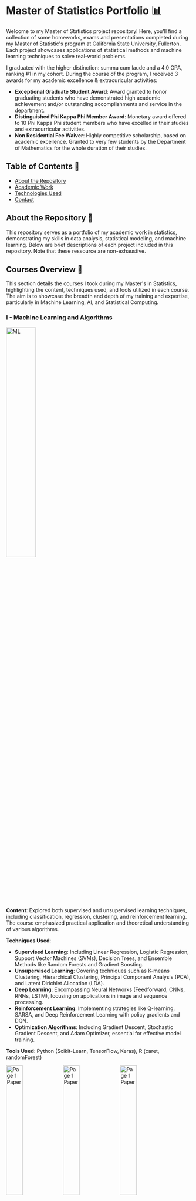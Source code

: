 # Master of Statistics Portfolio 📊

Welcome to my Master of Statistics project repository! Here, you'll find a collection of some homeworks, exams and presentations completed during my Master of Statistic's program at California State University, Fullerton. Each project showcases applications of statistical methods and machine learning techniques to solve real-world problems.

I graduated with the higher distinction: summa cum laude and a 4.0 GPA, ranking #1 in my cohort. During the course of the program, I received 3 awards for my academic excellence & extracuricular activities:
- **Exceptional Graduate Student Award**: Award granted to honor graduating students who have demonstrated high academic achievement and/or outstanding accomplishments and service in the department.
- **Distinguished Phi Kappa Phi Member Award**: Monetary award offered to 10 Phi Kappa Phi student members who have excelled in their studies and extracurricular activities.
- **Non Residential Fee Waiver**: Highly competitive scholarship, based on academic excellence. Granted to very few students by the Department of Mathematics for the whole duration of their studies.

## Table of Contents 📑

- [About the Repository](#about-the-repository-)
- [Academic Work](#academic-work-)
- [Technologies Used](#technologies-used-)
- [Contact](#contact-)

## About the Repository 📖

This repository serves as a portfolio of my academic work in statistics, demonstrating my skills in data analysis, statistical modeling, and machine learning. Below are brief descriptions of each project included in this repository. Note that these ressource are non-exhaustive.

## Courses Overview 📁

This section details the courses I took during my Master's in Statistics, highlighting the content, techniques used, and tools utilized in each course. The aim is to showcase the breadth and depth of my training and expertise, particularly in Machine Learning, AI, and Statistical Computing.

### I - Machine Learning and Algorithms

[<img src="/Images/Other/ML.png" alt="ML" width="40%">](#)

**Content**: Explored both supervised and unsupervised learning techniques, including classification, regression, clustering, and reinforcement learning. The course emphasized practical application and theoretical understanding of various algorithms.

**Techniques Used**:
- **Supervised Learning**: Including Linear Regression, Logistic Regression, Support Vector Machines (SVMs), Decision Trees, and Ensemble Methods like Random Forests and Gradient Boosting.
- **Unsupervised Learning**: Covering techniques such as K-means Clustering, Hierarchical Clustering, Principal Component Analysis (PCA), and Latent Dirichlet Allocation (LDA).
- **Deep Learning**: Encompassing Neural Networks (Feedforward, CNNs, RNNs, LSTM), focusing on applications in image and sequence processing.
- **Reinforcement Learning**: Implementing strategies like Q-learning, SARSA, and Deep Reinforcement Learning with policy gradients and DQN.
- **Optimization Algorithms**: Including Gradient Descent, Stochastic Gradient Descent, and Adam Optimizer, essential for effective model training.

**Tools Used**: Python (Scikit-Learn, TensorFlow, Keras), R (caret, randomForest)

[<img src="/Images/ML/2.png" alt="Page 1 Paper" width="30%">](#)
[<img src="/Images/ML/1.png" alt="Page 1 Paper" width="30%">](#)
[<img src="/Images/ML/3.png" alt="Page 1 Paper" width="30%">](#)

[<img src="/Images/ML/4.png" alt="Page 1 Paper" width="30%">](#)
[<img src="/Images/ML/6.png" alt="Page 1 Paper" width="30%">](#)
[<img src="/Images/ML/5.png" alt="Page 1 Paper" width="30%">](#)

[<img src="/Images/ML/7.png" alt="Page 1 Paper" width="30%">](#)
[<img src="/Images/ML/8.png" alt="Page 1 Paper" width="30%">](#)
[<img src="/Images/ML/9.png" alt="Page 1 Paper" width="30%">](#)

### II - Advanced Theory of Probability & Statistics

[<img src="/Images/Other/Proba.png" alt="Probability Theory" width="40%">](#)

**Content**: Advanced topics in probability and inferential statistics, focusing on rigorous mathematical approaches and real-world applications.

**Techniques Used**:
- **Probability Theory**: Foundations, probability distributions, and significant theorems such as the Law of Large Numbers and Central Limit Theorem.
- **Statistical Inference**: Techniques such as Point Estimation (MLE, Method of Moments), Hypothesis Testing (Z-tests, T-tests, Chi-squared tests), and Confidence Intervals.
- **Regression Analysis**: Methods including Simple Linear Regression, Multiple Regression, and Generalized Linear Models (GLMs) with various link functions.
- **Multivariate Statistics**: Analyzing multiple variables using MANOVA and Canonical Correlation Analysis.
- **Non-Parametric Methods**: Including Kernel density estimation, Mann-Whitney U test, Kruskal-Wallis test, and Spearman’s rank correlation.

**Tools Used**: R, Python

### III - Statistical Computing

[<img src="/Images/Other/StatisticalComputing.png" alt="Statistical Computing" width="40%">](#)

**Content**: Focus on computational strategies for statistical analysis including simulation, numerical methods, and optimization, essential for handling complex data.

**Techniques Used**: Monte Carlo simulations, Bootstrap methods, EM algorithms, Markov Chain Monte Carlo (MCMC), Optimization algorithms:

- **Monte Carlo Simulations**: Utilized for approximating the probability of complex events and solving quantitative problems. Techniques include:
  - Direct simulation for evaluating integrals and expectations.
  - Importance sampling to reduce variance and improve estimation efficiency.
  - Random walk Monte Carlo for exploring unknown probability distributions.

- **Bootstrap Methods**: Employed for assessing the variability of sample estimates by resampling with replacement from the original data, and for building better predictive models. Includes:
  - Non-parametric bootstrap for resampling data points.
  - Parametric bootstrap involving resampling based on parameter estimates.
  - Block bootstrap for correlated data, commonly used in time series analysis.

- **EM Algorithms** (Expectation-Maximization): A class of iterative algorithms used for finding maximum likelihood estimates in models with latent variables. Applications include:
  - Gaussian Mixture Models for clustering and density estimation.
  - Hidden Markov Models for temporal data analysis.
  - Latent Dirichlet Allocation in natural language processing.

- **Markov Chain Monte Carlo (MCMC)**: A suite of algorithms that sample from probability distributions based on constructing a Markov chain that has the desired distribution as its equilibrium distribution. Key variants include:
  - Metropolis-Hastings algorithm for generating a sequence of samples from a probability distribution from which direct sampling is difficult.
  - Gibbs sampling, particularly useful when combined distributions are known and sampling from the marginal distributions is straightforward.
  - Hamiltonian Monte Carlo, which uses concepts from physics to inform smarter proposals.

- **Optimization Algorithms**: Techniques designed to find the maximum or minimum of an objective function. Employed widely in machine learning, economics, and operations research. Key types include:
  - Gradient Descent and its variants (Stochastic Gradient Descent, Mini-batch Gradient Descent) for minimizing functions by iteratively moving in the direction of steepest descent.
  - Newton's Method and Quasi-Newton Methods (like BFGS and L-BFGS) for more efficiently finding the stationary points of functions using curvature information.
  - Conjugate Gradient Method, used for solving systems of linear equations and nonlinear optimization problems without calculating the Hessian matrix.
  - Simulated Annealing and Genetic Algorithms for problems where the search space is discrete with many local optima.

**Tools Used**: R (Rcpp, shiny), Python (NumPy, SciPy)

### IV - Artificial Intelligence

[<img src="/Images/Other/AI.png" alt="AI" width="40%">](#)

**Content**: Comprehensive study of AI principles and methodologies, including search algorithms, machine learning applications, and neural network architectures.

**Techniques Used**:
- **Classical AI**: Search and optimization techniques such as Depth-First Search (DFS), Breadth-First Search (BFS), A* algorithm, and solving constraint-satisfaction problems.
- **Logic and Knowledge-Based AI**: Utilizing Propositional logic, first-order logic, expert systems, and inference engines with backward and forward chaining.
- **Machine Learning in AI**: Applying learning techniques for classification, prediction, and decision-making in dynamic environments.
- **Natural Language Processing (NLP)**: Techniques like tokenization, parsing, sentiment analysis, Named Entity Recognition (NER), and machine translation.
- **Robotics and Perception**: Algorithms for localization, mapping, navigation, and computer vision tasks like image segmentation and object recognition.

**Tools Used**: Python (TensorFlow, PyTorch, NLTK)

### V - Bayesian Statistics

[<img src="/Images/Other/BayesianStats.png" alt="Bayesian Stats" width="40%">](#)

**Content**: In-depth exploration of Bayesian statistical methods, covering both theoretical underpinnings and applications in hierarchical modeling and Bayesian networks.

**Techniques Used**:
- **Bayesian Inference**: Fundamental concepts of Bayesian thinking, prior and posterior distributions, and how to update beliefs with new evidence using Bayes' Theorem.
- **Markov Chain Monte Carlo (MCMC)**: Techniques such as the Metropolis-Hastings algorithm and Gibbs sampling to generate samples from complex posterior distributions.
- **Hierarchical Models**: Building multilevel models that reflect the hierarchical structure of data, often used in educational and environmental studies.
- **Bayesian Regression**: Implementation of Bayesian methods in linear and logistic regression models to estimate uncertainty in predictions more accurately.
- **Model Comparison**: Techniques like Bayes Factors and Deviance Information Criterion (DIC) for comparing the fit of different models.
- **Decision Theory**: Using expected loss and utility functions to make decisions based on Bayesian posterior distributions.

**Tools Used**: R (brms, BayesX), Python (PyMC3)

### VI - Statistical Consulting

[<img src="/Images/Other/Page1_Paper.png" alt="Page1 Paper" width="30%">](#)
[<img src="/Images/Other/World_Map.png" alt="World Map" width="50%">](#)

**Content**: Developed in collaboration with Panasonic Aviation Corporation and Black Swan Data, this 5-month long project utilizes advanced Machine Learning models to predict and optimize media selection on flights in order to enahnce passenger satisfaction while minimizing content costs for the airlines.

I dedicated an entired repository for this project, you can explore it here: [https://github.com/LouisBensard/ML-Project01_In-Flight-Media-Optimization.git](https://github.com/LouisBensard/ML-Project01_In-Flight-Media-Optimization.git)

### VII - Multivariate Analysis

[<img src="/Images/Other/Multivariate.png" alt="Multivariate Analysis" width="40%">](#)

**Content**: Techniques for analyzing multiple measurements on each observation, addressing both theory and application.

**Techniques Used**:
- **Principal Component Analysis (PCA)**: Reducing the dimensionality of data by transforming to a new set of variables (principal components), which are linear combinations of the original variables with maximum variance.
- **Factor Analysis**: Identifying latent variables that explain observed correlations among measured variables, often used in psychometrics.
- **Cluster Analysis**: Grouping a set of objects in such a way that objects in the same cluster are more similar to each other than to those in other clusters. Techniques include K-means clustering, hierarchical clustering, and DBSCAN.
- **Discriminant Analysis**: Used for classification and dimensionality reduction, based on modeling differences in groups relative to variables. Includes Linear Discriminant Analysis (LDA) and Quadratic Discriminant Analysis (QDA).
- **Canonical Correlation Analysis (CCA)**: Used to identify and measure the associations between two sets of variables.

**Tools Used**: R, Python (pandas, scikit-learn)

[<img src="/Images/Housing Market Analysis_Lasso_ANOVA_Tukey/1.png" alt="Multivariate Analysis" width="30%">](#)
[<img src="/Images/Housing Market Analysis_Lasso_ANOVA_Tukey/5.png" alt="Multivariate Analysis" width="30%">](#)
[<img src="/Images/Housing Market Analysis_Lasso_ANOVA_Tukey/3.png" alt="Multivariate Analysis" width="30%">](#)

[<img src="/Images/Housing Market Analysis_Lasso_ANOVA_Tukey/4.png" alt="Multivariate Analysis" width="30%">](#)
[<img src="/Images/Housing Market Analysis_Lasso_ANOVA_Tukey/2.png" alt="Multivariate Analysis" width="30%">](#)
[<img src="/Images/Housing Market Analysis_Lasso_ANOVA_Tukey/6.png" alt="Multivariate Analysis" width="30%">](#)

[<img src="/Images/Housing Market Analysis_Lasso_ANOVA_Tukey/7.png" alt="Multivariate Analysis" width="30%">](#)

### VIII - Categorical Data Analysis

[<img src="/Images/Other/Categorical.png" alt="Categorical" width="40%">](#)

**Content**: Statistical methods for categorical data, including logistic regression, and models for count data.

**Techniques Used**:
- **Logistic Regression**: Modeling binary and multinomial outcomes to predict probabilities of different categories, with applications in risk modeling and other areas where outcomes are discrete.
- **Probit and Logit Models**: Similar to logistic regression but using the probit and logit link functions, respectively, to model the probability of a binary response based on predictor variables.
- **Poisson and Negative Binomial Regression**: Modeling count data where outputs are counts or rates, used extensively in public health and insurance statistics.
- **Contingency Tables and Chi-Square Tests**: Analyzing the relationship between categorical variables using cross-tabulations and testing independence with chi-square tests.
- **Generalized Linear Models (GLM)**: Extending linear models to allow for response variables that have error distribution models other than a normal distribution, commonly used for categorical and count data.

**Tools Used**: R, Python (statsmodels)

### IX - Experimental Design

**Content**: Study of designing experiments to address specific research questions, including the analysis of variance and covariance structures.

**Techniques Used**:
- **Analysis of Variance (ANOVA)**: Testing differences in means across multiple groups, including one-way and two-way ANOVA for understanding interaction effects between factors.
- **Factorial Designs**: Structuring experiments where multiple factors are investigated simultaneously. This includes full factorial and fractional factorial designs where some factor combinations are omitted to reduce complexity.
- **Block and Randomized Designs**: Minimizing the effects of nuisance variables by blocking and random assignment of treatments to subjects.
- **Covariance Analysis (ANCOVA)**: Extending ANOVA to include covariates that might influence the dependent variable, allowing for adjustment of the dependent variable based on these covariates.
- **Response Surface Methodology (RSM)**: Used for exploring optimum conditions in experiments involving several variables and responses. It helps in fitting a quadratic surface and determining the optimal conditions.

**Tools Used**: R

### X - Applied BioStatistics

[<img src="/Images/Other/Biostats.png" alt="Biostats" width="40%">](#)

**Content**: Application of statistical techniques to biological data, particularly in health sciences, covering survival analysis, and repeated measures.

**Techniques Used**:
- **Survival Analysis**: Modeling time-to-event data, allowing for the analysis of survival rates and factors affecting survival such as pharmaceuticals or environmental risks.
- **Cox Proportional Hazards Model**: A semiparametric model used to estimate the hazard ratio in survival analysis, considering the effect of several variables on survival.
- **Repeated Measures ANOVA**: Analyzing data collected from the same subjects under different conditions or over several time points, often used in clinical trials to assess treatment effects over time.
- **Logistic Regression for Dichotomous Outcomes**: Applied specifically in medical statistics for outcomes that have two states, such as presence or absence of disease.
- **Meta-Analysis**: Combining results from multiple studies to improve power and estimate effect size more accurately, essential in evidence-based healthcare.

**Tools Used**: R

## Technologies Used 💻

### Python Libraries
- **Pandas**: Essential for data manipulation and analysis, providing data structures and operations for manipulating numerical tables and time series.
- **NumPy**: Fundamental package for scientific computing with Python, supporting large, multi-dimensional arrays and matrices, along with a large collection of high-level mathematical functions.
- **Scikit-Learn**: Simple and efficient tools for predictive data analysis, built on NumPy, SciPy, and matplotlib, supporting various classification, regression, and clustering algorithms.
- **TensorFlow**: An end-to-end open-source platform for machine learning, facilitating the creation of deep learning models.
- **Keras**: High-level neural networks API, written in Python and capable of running on top of TensorFlow, CNTK, or Theano, designed to enable fast experimentation with deep neural networks.
- **Matplotlib**: A plotting library for creating static, interactive, and animated visualizations in Python.
- **Seaborn**: Based on matplotlib, this library provides a high-level interface for drawing attractive and informative statistical graphics.
- **Statsmodels**: Module that allows users to explore data, estimate statistical models, and perform statistical tests.
- **PyMC3**: Bayesian statistical modeling focusing on advanced Markov chain Monte Carlo and variational fitting algorithms.
- **NLTK**: Leading platform for building Python programs to work with human language data, supporting tasks such as classification, tokenization, stemming, tagging, parsing, and semantic reasoning.

### R Packages
- **ggplot2**: Part of the tidyverse, widely used for creating complex, multi-plot graphics that are kitted out with all necessary details like legends and labels.
- **dplyr**: A grammar of data manipulation, providing a consistent set of verbs that help you solve the most common data manipulation challenges.
- **caret**: Short for Classification And REgression Training, this package provides a suite of tools that streamline the process of training and tuning machine learning models.
- **randomForest**: Implements the random forest algorithm for classification and regression, an ensemble method based on aggregated decision trees.
- **lme4**: Provides functions to fit and analyze mixed linear and nonlinear effects models, often used in complex experimental designs.
- **shiny**: Makes it incredibly easy to build interactive web applications with R for visualizing data and models dynamically.
- **BayesX**: Software package that performs Bayesian inference in structured additive regression models and is integrated within R.
- **brms**: An R package for Bayesian multilevel models using Stan, which allows fitting complex models using custom families and link functions.
- **factoextra**: Used for extracting and visualizing the results of multivariate data analyses, including PCA, CA, MCA, and clustering.
- **survival**: A package that contains the core survival analysis routines, including defining and fitting Cox models, Kaplan-Meier plots, and other routines.

